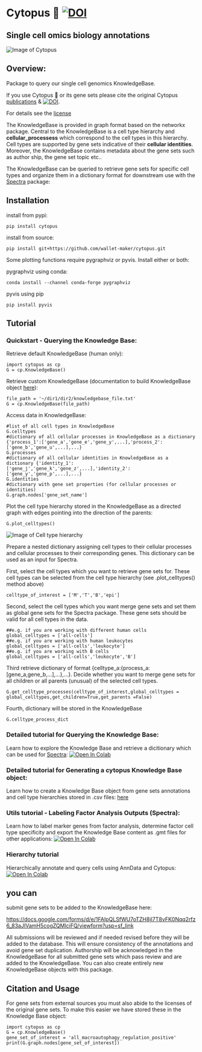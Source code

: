 # Cytopus :octopus: [![DOI](https://zenodo.org/badge/389175717.svg)](https://zenodo.org/badge/latestdoi/389175717)


## Single cell omics biology annotations

![Image of Cytopus](https://github.com/wallet-maker/cytopus/blob/main/img/cytopus_v1.1_stable_graph.png)


## Overview:

Package to query our single cell genomics KnowledgeBase.

If you use Cytopus :octopus: or its gene sets please cite the original Cytopus [publications](https://doi.org/10.1038/s41587-023-01940-3) &
[![DOI](https://zenodo.org/badge/389175717.svg)](https://zenodo.org/badge/latestdoi/389175717). 

For details see the [license](https://github.com/wallet-maker/cytopus/blob/Cytopus_1.3/LICENSE)

The KnowledgeBase is provided in graph format based on the networkx package. Central to the KnowledgeBase is a cell type hierarchy and **cellular_processess** which correspond to the cell types in this hierarchy. Cell types are supported by gene sets indicative of their **cellular identities**. Moreover, the KnowledgeBase contains metadata about the gene sets such as author ship, the gene set topic etc.. 

The KnowledgeBase can be queried to retrieve gene sets for specific cell types and organize them in a dictionary format for downstream use with the [Spectra](https://github.com/dpeerlab/spectra) package: 


## Installation

install from pypi:

```
pip install cytopus
```

install from source:

```
pip install git+https://github.com/wallet-maker/cytopus.git
```

Some plotting functions require pygraphviz or pyvis. Install either or both:

pygraphviz using conda:
```
conda install --channel conda-forge pygraphviz
```

pyvis using pip
```
pip install pyvis
```

## Tutorial

### Quickstart - Querying the Knowledge Base:

Retrieve default KnowledgeBase (human only):

```
import cytopus as cp
G = cp.KnowledgeBase()
```
Retrieve custom KnowledgeBase (documentation to build KnowledgeBase object [here](https://github.com/wallet-maker/cytopus/blob/Cytopus_1.3/notebooks/KnowledgeBase_construct.ipynb)):
```
file_path = '~/dir1/dir2/knowledgebase_file.txt'
G = cp.KnowledgeBase(file_path)
```
Access data in KnowledgeBase:
```
#list of all cell types in KnowledgeBase
G.celltypes
#dictionary of all cellular processes in KnowledgeBase as a dictionary {'process_1':['gene_a','gene_e','gene_y',...],'process_2':['gene_b','gene_u',...],...}
G.processes
#dictionary of all cellular identities in KnowledgeBase as a dictionary {'identity_1':['gene_j','gene_k','gene_z',...],'identity_2':['gene_y','gene_p',...],...}
G.identities
#dictionary with gene set properties (for cellular processes or identities)
G.graph.nodes['gene_set_name']
```

Plot the cell type hierarchy stored in the KnowledgeBase as a directed graph with edges pointing into the direction of the parents:
```
G.plot_celltypes()
```


![Image of Cell type hierarchy](https://github.com/wallet-maker/cytopus/blob/main/img/celltype_hierarchy_1.2.png)



Prepare a nested dictionary assigning cell types to their cellular processes and cellular processes to their corresponding genes. This dictionary can be used as an input for Spectra.

First, select the cell types which you want to retrieve gene sets for. 
These cell types can be selected from the cell type hierarchy (see .plot_celltypes() method above)
```
celltype_of_interest = ['M','T','B','epi']
```

Second, select the cell types which you want merge gene sets and set them as global gene sets for the Spectra package. These gene sets should be valid for all cell types in the data. 
```
##e.g. if you are working with different human cells
global_celltypes = ['all-cells']
##e.g. if you are working with human leukocytes
global_celltypes = ['all-cells','leukocyte']
##e.g. if you are working with B cells
global_celltypes = ['all-cells','leukocyte','B']
```

Third retrieve dictionary of format {celltype_a:{process_a:[gene_a,gene_b,...],...},...}.
Decide whether you want to merge gene sets for all children or all parents (unusual) of the selected cell types.
```
G.get_celltype_processes(celltype_of_interest,global_celltypes = global_celltypes,get_children=True,get_parents =False)
```

Fourth, dictionary will be stored in the KnowledgeBase
```
G.celltype_process_dict
```

### Detailed tutorial for Querying the Knowledge Base:
Learn how to explore the Knowledge Base and retrieve a dicitionary which can be used for [Spectra](https://github.com/dpeerlab/spectra):
[![Open In Colab](https://colab.research.google.com/assets/colab-badge.svg)](https://colab.research.google.com/github/wallet-maker/cytopus/blob/main/notebooks/KnowledgeBase_queries_colaboratory.ipynb)

### Detailed tutorial for Generating a cytopus Knowledge Base object:
Learn how to create a Knowledge Base object from gene sets annotations and cell type hierarchies stored in .csv files:
[here](https://github.com/wallet-maker/cytopus/blob/Cytopus_1.3/notebooks/KnowledgeBase_construct.ipynb)

### Utils tutorial - Labeling Factor Analysis Outputs (Spectra):
Learn how to label marker genes from factor analysis, determine factor cell type specificity and export the Knowledge Base content as .gmt files for other applications:
[![Open In Colab](https://colab.research.google.com/assets/colab-badge.svg)](https://colab.research.google.com/github/wallet-maker/cytopus/blob/main/notebooks/Cytopus_utils_tutorial.ipynb)

### Hierarchy tutorial
Hierarchically annotate and query cells using AnnData and Cytopus:
[![Open In Colab](https://colab.research.google.com/assets/colab-badge.svg)](https://colab.research.google.com/github/wallet-maker/cytopus/blob/main/notebooks/Hierarchical_annotation_tutorial.ipynb)

## you can
 submit gene sets to be added to the KnowledgeBase here:

https://docs.google.com/forms/d/e/1FAIpQLSfWU7oTZH8jI7T8vFK0Nqq2rfz6_83aJIVamH5cogZQMlciFQ/viewform?usp=sf_link

All submissions will be reviewed and if needed revised before they will be added to the database. This will ensure consistency of the annotations and avoid gene set duplication. Authorship will be acknowledged in the KnowledgeBase for all submitted gene sets which pass review and are added to the KnowledgeBase. You can also create entirely new KnowledgeBase objects with this package.

## Citation and Usage 

For gene sets from external sources you must also abide to the licenses of the original gene sets. To make this easier we have stored these in the Knowledge Base object:

```
import cytopus as cp
G = cp.KnowledgeBase()
gene_set_of_interest = 'all_macroautophagy_regulation_positive'
print(G.graph.nodes[gene_set_of_interest])
```

